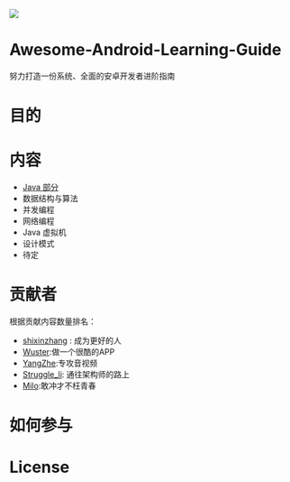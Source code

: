 
![](https://avatars3.githubusercontent.com/u/32798425?s=400&u=e2ad1a5a21fc71ff2f8511866395beca599656f9&v=4)

# Awesome-Android-Learning-Guide

努力打造一份系统、全面的安卓开发者进阶指南

# 目的

# 内容


- [Java 部分](java/README.md)
- 数据结构与算法
- 并发编程
- 网络编程
- Java 虚拟机
- 设计模式
- 待定

# 贡献者

根据贡献内容数量排名：

- [shixinzhang](https://github.com/shixinzhang) : 成为更好的人
- [Wuster](https://github.com/wuster2015):做一个很酷的APP
- [YangZhe](https://github.com/StudyLifeTime):专攻音视频
- [Struggle_li](https://github.com/LiPingStruggle): 通往架构师的路上
- [Milo](https://github.com/hzmeibi):敢冲才不枉青春
# 如何参与


# License

